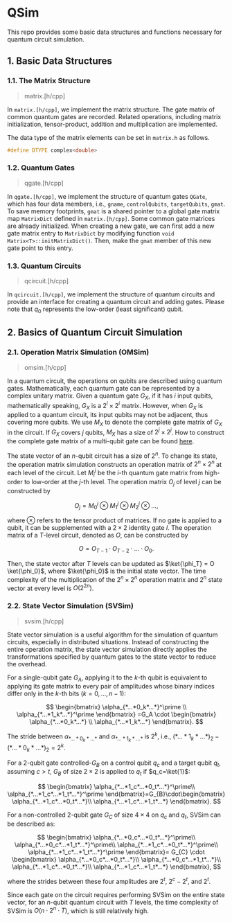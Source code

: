 # QSim

This repo provides some basic data structures and functions necessary for quantum circuit simulation. 

## 1. Basic Data Structures

### 1.1. The Matrix Structure

> matrix.[h/cpp]

In `matrix.[h/cpp]`, we implement the matrix structure. The gate matrix of common quantum gates are recorded. Related operations, including matrix initialization, tensor-product, addition and multiplication are implemented. 

The data type of the matrix elements can be set in `matrix.h` as follows. 

```cpp
#define DTYPE complex<double>
```

### 1.2. Quantum Gates

> qgate.[h/cpp]

In `qgate.[h/cpp]`, we implement the structure of quantum gates `QGate`, which has four data members, i.e., `gname`, `controlQubits`, `targetQubits`, `gmat`. To save memory footprints, `gmat` is a shared pointer to a global gate matrix map `MatrixDict` defined in `matrix.[h/cpp]`. 
Some common gate matrices are already initialized. 
When creating a new gate, we can first add a new gate matrix entry to `MatrixDict` by modifying function `void Matrix<T>::initMatrixDict()`. Then, make the `gmat` member of this new gate point to this entry. 

### 1.3. Quantum Circuits

> qcircuit.[h/cpp]

In `qcircuit.[h/cpp]`, we implement the structure of quantum circuits and provide an interface for creating a quantum circuit and adding gates. Please note that $q_0$ represents the low-order (least significant) qubit. 

## 2. Basics of Quantum Circuit Simulation

### 2.1. Operation Matrix Simulation (OMSim)

> omsim.[h/cpp]

In a quantum circuit, the operations on qubits are described using quantum gates. Mathematically, each quantum gate can be represented by a complex unitary matrix. Given a quantum gate $G_X$, if it has $i$ input qubits, mathematically speaking, $G_X$ is a $2^i \times 2^i$ matrix. However, when $G_X$ is applied to a quantum circuit, its input qubits may not be adjacent, thus covering more qubits. We use $M_X$ to denote the complete gate matrix of $G_X$ in the circuit. If $G_X$ covers $j$ qubits, $M_X$ has a size of $2^j \times 2^j$. 
How to construct the complete gate matrix of a multi-qubit gate can be found [here](https://zhuanlan.zhihu.com/p/105251205). 

The state vector of an $n$-qubit circuit has a size of $2^n$. To change its state, the operation matrix simulation constructs an operation matrix of $2^n \times 2^n$ at each level of the circuit. 
Let $M_i^j$ be the $i$-th quantum gate matrix from high-order to low-order at the $j$-th level. 
The operation matrix $O_j$ of level $j$ can be constructed by

$$
    O_j=M_0^j \otimes M_1^j \otimes M_2^j \otimes \ldots, 
$$

where $\otimes$ refers to the tensor product of matrices. If no gate is applied to a qubit, it can be supplemented with a $2\times2$ identity gate $I$. 
The operation matrix of a $T$-level circuit, denoted as $O$, can be constructed by

$$
    O = O_{T-1} \cdot O_{T-2} \cdot \ldots \cdot O_0. 
$$

Then, the state vector after $T$ levels can be updated as $\ket{\phi_T} = O \ket{\phi_0}$, where $\ket{\phi_0}$ is the initial state vector. 
The time complexity of the multiplication of the $2^n \times 2^n$ operation matrix and $2^n$ state vector at every level is $O(2^{2n})$. 

### 2.2. State Vector Simulation (SVSim)

> svsim.[h/cpp]

State vector simulation is a useful algorithm for the simulation of quantum circuits, especially in distributed situations. 
Instead of constructing the entire operation matrix, the state vector simulation directly applies the transformations specified by quantum gates to the state vector to reduce the overhead. 

For a single-qubit gate $G_A$, applying it to the $k$-th qubit is equivalent to applying its gate matrix to every pair of amplitudes whose binary indices differ only in the $k$-th bits $(k=0,\ldots,n-1)$:

$$
\begin{bmatrix}
    \alpha_{*...*0_k*...*}^\prime \\
    \alpha_{*...*1_k*...*}^\prime
\end{bmatrix} =G_A \cdot
\begin{bmatrix}
    \alpha_{*...*0_k*...*} \\
    \alpha_{*...*1_k*...*}
\end{bmatrix}.
$$

The stride between $\alpha_{*...*0_k*...*}$ and $\alpha_{*...*1_k*...*}$ is $2^k$, i.e., $(*...*1_k*...*)_2-(*...*0_k*...*)_2=2^k$. 

For a 2-qubit gate controlled-$G_B$ on a control qubit $q_c$ and a target qubit $q_t$, assuming $c>t$, $G_B$ of size $2\times2$ is applied to $q_t$ if $q_c=\ket{1}$:

$$
\begin{bmatrix}
\alpha_{*...*1_c*...*0_t*...*}^\prime\\
\alpha_{*...*1_c*...*1_t*...*}^\prime
\end{bmatrix}=G_{B}\cdot\begin{bmatrix}
\alpha_{*...*1_c*...*0_t*...*}\\
\alpha_{*...*1_c*...*1_t*...*}
\end{bmatrix}.
$$

For a non-controlled 2-qubit gate $G_C$ of size $4\times4$ on $q_c$ and $q_t$, SVSim can be described as: 

$$
\begin{bmatrix}
\alpha_{*...*0_c*...*0_t*...*}^\prime\\
\alpha_{*...*0_c*...*1_t*...*}^\prime\\
\alpha_{*...*1_c*...*0_t*...*}^\prime\\
\alpha_{*...*1_c*...*1_t*...*}^\prime
\end{bmatrix}=
G_{C} \cdot
\begin{bmatrix}
\alpha_{*...*0_c*...*0_t*...*}\\
\alpha_{*...*0_c*...*1_t*...*}\\
\alpha_{*...*1_c*...*0_t*...*}\\
\alpha_{*...*1_c*...*1_t*...*}
\end{bmatrix},
$$

where the strides between these four amplitudes are $2^t$, $2^c-2^t$, and $2^t$. 


Since each gate on the circuit requires performing SVSim on the entire state vector, for an $n$-qubit quantum circuit with $T$ levels, the time complexity of SVSim is $O(n \cdot 2^n \cdot T)$, which is still relatively high. 

